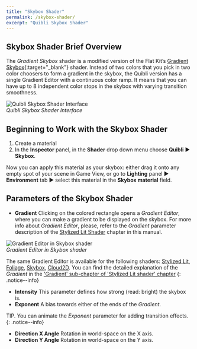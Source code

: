 ```yaml
---
title: "Skybox Shader"
permalink: /skybox-shader/
excerpt: "Quibli Skybox Shader"
---
```


## Skybox Shader Brief Overview
The _Gradient Skybox_ shader is a modified version of the Flat Kit’s [Gradient Skybox](https://flatkit.dustyroom.com/#34-gradient-skybox-shader){:target="_blank"} shader.
Instead of two colors that you pick in two color choosers to form a gradient in the skybox, the Quibli version has a single Gradient Editor with a continuous color ramp. It means that you can have up to 8 independent color stops in the skybox with varying transition smoothness.

![Quibli Skybox Shader Interface](/quibli-doc/assets/images/manual_images/quibli_skybox_shader_interface.jpg)  
*Quibli Skybox Shader Interface*

## Beginning to Work with the Skybox Shader
1. Create a material
1. In the **Inspector** panel, in the **Shader** drop down menu choose **Quibli** ▶︎ **Skybox**.

Now you can apply this material as your skybox: either drag it onto any empty spot of your scene in Game View, or go to **Lighting** panel ▶︎ **Environment** tab ▶︎ select this material in the **Skybox material** field.


## Parameters of the Skybox Shader
- **Gradient** Clicking on the colored rectangle opens a _Gradient Editor_, where you can make a gradient to be displayed on the skybox. For more info about _Gradient Editor_, please, refer to the _Gradient_ parameter description of the [Stylized Lit Shader](../stylized-lit-shader) chapter in this manual.

![Gradient Editor in Skybox shader](/quibli-doc/assets/images/manual_images/quibli_skybox_gradient_editor.png)  
*Gradient Editor in Skybox shader*

The same Gradient Editor is available for the following shaders: [Stylized Lit](../stylized-lit-shader), [Foliage](../foliage-shader), [Skybox](../skybox-shader), [Cloud2D](../cloud2d-shader). You can find the detailed explanation of the _Gradient_ in the ['Gradient' sub-chapter of 'Stylized Lit shader' chapter](../stylized-lit-shader/#gradient)
{: .notice--info}

- **Intensity** This parameter defines how strong (read: bright) the skybox is.
- **Exponent** A bias towards either of the ends of the _Gradient_.

TIP. You can animate the _Exponent_ parameter for adding transition effects.
{: .notice--info}

- **Direction X Angle** Rotation in world-space on the X axis.
- **Direction Y Angle** Rotation in world-space on the Y axis.
